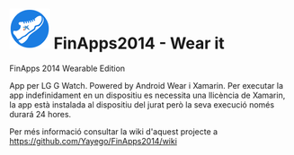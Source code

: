 ![Logo](https://github.com/Yayego/FinApps2014/blob/HeronPC/FinApps2014.Wearable.App/Resources/drawable/Icon.png) FinApps2014 - Wear it
===========

FinApps 2014 Wearable Edition

App per LG G Watch. Powered by Android Wear i Xamarin. Per executar la app indefinidament en un dispositiu es necessita una llicència de Xamarin, la app està instalada al dispositiu del jurat però la seva execució només durará 24 hores.

Per més informació consultar la wiki d'aquest projecte a https://github.com/Yayego/FinApps2014/wiki
